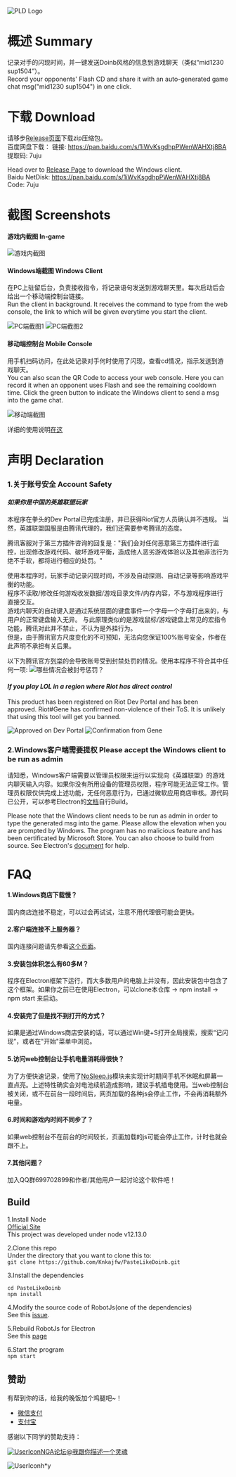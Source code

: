 ![PLD Logo](https://i.loli.net/2020/03/20/EFXrBngtQH41zuq.png)

# 概述 Summary
记录对手的闪现时间，并一键发送Doinb风格的信息到游戏聊天（类似“mid1230 sup1504”）。  
Record your opponents' Flash CD and share it with an auto-generated game chat msg("mid1230 sup1504") in one click.

# 下载 Download
请移步[Release页面](https://github.com/Knkajfw/PasteLikeDoinb/releases)下载zip压缩包。  
百度网盘下载：
链接: https://pan.baidu.com/s/1iWvKsgdhpPWenWAHXtj8BA 提取码: 7uju

Head over to [Release Page](https://github.com/Knkajfw/PasteLikeDoinb/releases) to download the Windows client.  
Baidu NetDisk: https://pan.baidu.com/s/1iWvKsgdhpPWenWAHXtj8BA Code: 7uju

# 截图 Screenshots
#### 游戏内截图 In-game

![游戏内截图](https://i.loli.net/2020/03/10/MOwG4At2k5PFTDH.png)

#### Windows端截图 Windows Client
在PC上驻留后台，负责接收指令，将记录语句发送到游戏聊天里。每次启动后会给出一个移动端控制台链接。  
Run the client in background. It receives the command to type from the web console, the link to which will be given everytime you start the client.

![PC端截图1](https://i.loli.net/2020/02/29/xVmj4k3LuD1bcJy.png) 
![PC端截图2](https://i.loli.net/2020/02/29/hiHfx1w47eNLP3j.png)

#### 移动端控制台 Mobile Console
用手机扫码访问，在此处记录对手何时使用了闪现，查看cd情况，指示发送到游戏聊天。  
You can also scan the QR Code to access your web console. Here you can record it when an opponent uses Flash and see the remaining cooldown time. Click the green button to indicate the Windows client to send a msg into the game chat.

![移动端截图](https://i.loli.net/2020/04/21/6sWBHhvu1dL7jYl.jpg)

详细的使用说明[在这](https://jingyan.baidu.com/article/f79b7cb3b90f6cd044023ef9.html)

# 声明 Declaration
### 1.关于账号安全 Account Safety
#### *如果你是中国的英雄联盟玩家*
本程序在拳头的Dev Portal已完成注册，并已获得Riot官方人员确认并不违规。
当然，英雄联盟国服是由腾讯代理的，我们还需要参考腾讯的态度。

腾讯客服对于第三方插件咨询的回复是："我们会对任何恶意第三方插件进行监控，出现修改游戏代码、破坏游戏平衡，造成他人恶劣游戏体验以及其他非法行为绝不手软，都将进行相应的处罚。"  

使用本程序时，玩家手动记录闪现时间，不涉及自动探测、自动记录等影响游戏平衡的功能。  
程序不读取/修改任何游戏收发数据/游戏目录文件/内存内容，不与游戏程序进行直接交互。  
游戏内聊天的自动键入是通过系统层面的键盘事件一个字母一个字母打出来的，与用户的正常键盘输入无异。
与此原理类似的是游戏鼠标/游戏键盘上常见的宏指令功能，腾讯对此并不禁止，不认为是外挂行为。  
但是，由于腾讯官方尺度变化的不可预知，无法向您保证100%账号安全，作者在此声明不承担有关后果。

以下为腾讯官方[列举](https://kf.qq.com/faq/161223EN7j2i161223neURbE.html)的会导致账号受到封禁处罚的情况。使用本程序不符合其中任何一项:
![哪些情况会被封号惩罚？](https://i.loli.net/2020/03/11/C3uphM69K8LqWNr.png)

#### *If you play LOL in a region where Riot has direct control*

This product has been registered on Riot Dev Portal and has been approved. Riot#Gene has confirmed non-violence of their ToS. It is unlikely that using this tool will get you banned.  

![Approved on Dev Portal](https://i.loli.net/2020/03/20/eLIJXuT3sBoPhwV.png)
![Confirmation from Gene](https://i.loli.net/2020/03/20/Jlf2OQedC8v9TxA.png)

### 2.Windows客户端需要提权 Please accept the Windows client to be run as admin
请知悉，Windows客户端需要以管理员权限来运行以实现向《英雄联盟》的游戏内聊天输入内容。如果你没有所用设备的管理员权限，程序可能无法正常工作。管理员权限仅供完成上述功能，无任何恶意行为，已通过微软应用商店审核。源代码已公开，可以参考Electron的[文档](https://www.electronjs.org/docs/tutorial/application-packaging)自行Build。

Please note that the Windows client needs to be run as admin in order to type the generated msg into the game. Please allow the elevation when you are prompted by Windows. The program has no malicious feature and has been certificated by Microsoft Store. You can also choose to build from source. See Electron's [document](https://www.electronjs.org/docs/tutorial/application-packaging) for help.

# FAQ
#### 1.Windows商店下载慢？
国内商店连接不稳定，可以过会再试试，注意不用代理很可能会更快。

#### 2.客户端连接不上服务器？
国内连接问题请先参看[这个页面](https://knkajfw.github.io/paste-like-doinb/CNConnection.html)。  

#### 3.安装包体积怎么有60多M？
程序在Electron框架下运行，而大多数用户的电脑上并没有，因此安装包中包含了这个框架。如果你之前已在使用Electron，可以clone本仓库 -> npm install -> npm start 来启动。

#### 4.安装完了但是找不到打开的方式？
如果是通过Windows商店安装的话，可以通过Win键+S打开全局搜索，搜索“记闪现”，或者在"开始"菜单中浏览。

#### 5.访问web控制台让手机电量消耗得很快？
为了方便快速记录，使用了[NoSleep.js](https://github.com/richtr/NoSleep.js/)模块来实现计时期间手机不休眠和屏幕一直点亮。上述特性确实会对电池续航造成影响，建议手机插电使用。当web控制台被关闭，或不在前台一段时间后，网页加载的各种js会停止工作，不会再消耗额外电量。

#### 6.时间和游戏内时间不同步了？
如果web控制台不在前台的时间较长，页面加载的js可能会停止工作，计时也就会跟不上。

#### 7.其他问题？
加入QQ群699702899和作者/其他用户一起讨论这个软件吧！

## Build
1.Install Node  
[Official Site](https://nodejs.org/en/)  
This project was developed under node v12.13.0

2.Clone this repo  
Under the directory that you want to clone this to:  
`git clone https://github.com/Knkajfw/PasteLikeDoinb.git`

3.Install the dependencies  
```
cd PasteLikeDoinb
npm install
```

4.Modify the source code of RobotJs(one of the dependencies)  
See this [issue](https://github.com/octalmage/robotjs/issues/530#issuecomment-570795846).

5.Rebuild RobotJs for Electron  
See this [page](https://github.com/electron/electron-rebuild)

6.Start the program  
`npm start`

## 赞助
有帮到你的话，给我的晚饭加个鸡腿吧~！
- [微信支付](https://i.loli.net/2020/03/23/FrDkPLMWT6GEQcm.png)
- [支付宝](https://i.loli.net/2020/03/21/9vq5wsBTU6lNXZr.jpg)

感谢以下同学的赞助支持：

<a href='https://bbs.nga.cn/nuke.php?func=ucp&uid=38983727'><img src='https://i.loli.net/2020/03/24/f1H78RurPmvS4zT.jpg' alt='UserIcon'>NGA论坛@我跟你描述一个灵魂</a>
<p><img src='https://i.loli.net/2020/03/24/f1H78RurPmvS4zT.jpg' alt='UserIcon'>h*y</p>